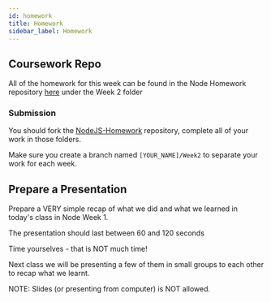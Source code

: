```yaml
---
id: homework
title: Homework
sidebar_label: Homework
---
```


## Coursework Repo

All of the homework for this week can be found in the Node Homework repository [here](https://github.com/CodeYourFuture/NodeJS-Homework) under the Week 2 folder

### Submission

You should fork the [NodeJS-Homework](https://github.com/CodeYourFuture/NodeJS-Homework) repository, complete all of your work in those folders.

Make sure you create a branch named `[YOUR_NAME]/Week2` to separate your work for each week.

## Prepare a Presentation

Prepare a VERY simple recap of what we did and what we learned in today's class in Node Week 1.

The presentation should last between 60 and 120 seconds

Time yourselves - that is NOT much time!

Next class we will be presenting a few of them in small groups to each other to recap what we learnt.

NOTE: Slides (or presenting from computer) is NOT allowed.
